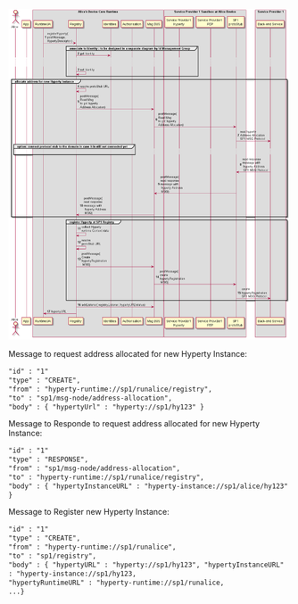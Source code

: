 <!--
@startuml "register-hyperty.png"

autonumber

!define SHOW_RuntimeA

!define SHOW_AppAtRuntimeA

!define SHOW_CoreRuntimeA
!define SHOW_MsgBUSAtRuntimeA
!define SHOW_RegistryAtRuntimeA
!define SHOW_IdentitiesAtRuntimeA
!define SHOW_AuthAtRuntimeA
!define SHOW_CoreAgentAtRuntimeA

!define SHOW_SP1SandboxAtRuntimeA
!define SHOW_Protostub1AtRuntimeA
!define SHOW_ServiceProvider1HypertyAtRuntimeA
!define SHOW_ServiceProvider1RouterAtRuntimeA

!define SHOW_SP1

!include ../runtime_objects.plantuml

RunUA@A -> RunReg@A : registerHyperty(\npostMessage,\nHypertyDescriptor )

	group associate to Identity : to be designed in a separate diagram by Id Management Group

		RunID@A <- RunReg@A : get Identity

		... ...

		RunReg@A <- RunReg@A : set Identity

	end group

	group allocate address for new Hyperty Instance
		RunReg@A <- RunReg@A : resolve protoStub URL
		RunReg@A -> BUS@A : postMessage(\nRead Msg\nto get hyperty \nAddress Allocation)

		BUS@A -> Proto1@A : postMessage(\nRead Msg\nto get hyperty \nAddress Allocation)

		Proto1@A -> SP1 : read hyperty\nAddress Allocation\nSP1 MSG Protocol

		group option: connect protocol stub to the domain in case it is still not connected yet

		...

		end group

		Proto1@A <- SP1 : read response \nmessage with\n hyperty Address\n SP1 MSG Protocol

		Proto1@A -> BUS@A : postMessage(\nread response \nmessage with\n hyperty Address\n MSG)

		RunReg@A <- BUS@A : postMessage(\nread response \nmessage with\n hyperty Address\n MSG)

	end group
		
	group register Hyperty at SP1 Registry
		RunReg@A <- RunReg@A : collect Hyperty\nruntime Context data
		RunReg@A <- RunReg@A : resolve \nprotoStub URL
		RunReg@A -> BUS@A : postMessage(\nCreate \nhypertyRegistration\n MSG)

		BUS@A -> Proto1@A : postMessage(\ncreate \nhypertyRegistration\n MSG)

		Proto1@A -> SP1 : create\nhypertyRegistration\nSP1 MSG Protocol


	end group

RunReg@A -> BUS@A : addListener( registryListener, hypertyURL\status)

RunUA@A <- RunReg@A : hypertyURL

@enduml
-->


![Register Hyperty](register-hyperty.png)

Message to request address allocated for new Hyperty Instance:


```
"id" : "1"
"type" : "CREATE",
"from" : "hyperty-runtime://sp1/runalice/registry",
"to" : "sp1/msg-node/address-allocation",
"body" : { "hypertyUrl" : "hyperty://sp1/hy123" }
```

Message to Responde to request address allocated for new Hyperty Instance:

```
"id" : "1"
"type" : "RESPONSE",
"from" : "sp1/msg-node/address-allocation",
"to" : "hyperty-runtime://sp1/runalice/registry",
"body" : { "hypertyInstanceURL" : "hyperty-instance://sp1/alice/hy123" }
```

Message to Register new Hyperty Instance:

```
"id" : "1"
"type" : "CREATE",
"from" : "hyperty-runtime://sp1/runalice",
"to" : "sp1/registry",
"body" : { "hypertyURL" : "hyperty://sp1/hy123", "hypertyInstanceURL" : "hyperty-instance://sp1/hy123,
"hypertyRuntimeURL" : "hyperty-runtime://sp1/runalice,
...}
```
